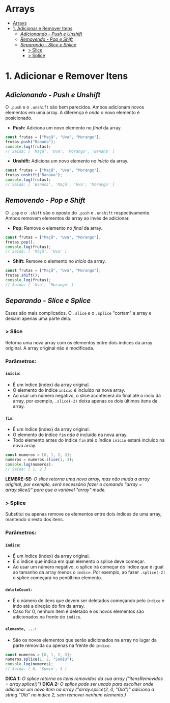 # Arrays

- [Arrays](#arrays)
- [1. Adicionar e Remover Itens](#1-adicionar-e-remover-itens)
  - [*Adicionando - Push e Unshift*](#adicionando---push-e-unshift)
  - [*Removendo - Pop e Shift*](#removendo---pop-e-shift)
  - [*Separando - Slice e Splice*](#separando---slice-e-splice)
    - [> Slice](#-slice)
    - [> Splice](#-splice)

# 1. Adicionar e Remover Itens

## *Adicionando - Push e Unshift*

O `.push` e o `.unshift` são bem parecidos. Ambos adicionam novos elementos em uma array. A diferença é *onde* o novo elemento é posicionado.


- **Push:** Adiciona um novo elemento no *final* da array.
```js
const frutas = ["Maçã", "Uva", "Morango"];
frutas.push("Banana");
console.log(frutas);
// Saída: [ 'Maçã', 'Uva', 'Morango', 'Banana' ]
```


- **Unshift:** Adiciona um novo elemento no *início* da array.
```js
const frutas = ["Maçã", "Uva", "Morango"];
frutas.unshift("Banana");
console.log(frutas);
// Saída: [ 'Banana', 'Maçã', 'Uva', 'Morango' ]
```

## *Removendo - Pop e Shift*

O `.pop` e o `.shift` são o oposto do `.push` e `.unshift` respectivamente. Ambos removem elementos da array ao invés de adicionar.


- **Pop:** Remove o elemento no *final* da array.
```js
const frutas = ["Maçã", "Uva", "Morango"];
frutas.pop();
console.log(frutas);
// Saída: [ 'Maçã', 'Uva' ]
```


- **Shift:** Remove o elemento no *início* da array.
```js
const frutas = ["Maçã", "Uva", "Morango"];
frutas.shift();
console.log(frutas);
// Saída: [ 'Uva', 'Morango' ]
```

## *Separando - Slice e Splice*

Esses são mais complicados. O `.slice` e o `.splice` "cortam" a array e deixam apenas uma parte dela.


### > Slice
Retorna uma nova array com os elementos entre dois índices da array original. A array original não é modificada.
### Parâmetros:

#### `início`: 
  - É um índice (index) da array original.
  - O elemento do índice `início` é incluído na nova array.
  - Ao usar um número negativo, o slice acontecerá do final até o incío da array, por exemplo, `.slice(-2)` deixa apenas os dois últimos itens da array.

#### `fim`:
  - É um índice (index) da array original.
  - O elemento do índice `fim` *não* é incluído na nova array.
  - Todo elemento antes do índice `fim` até o índice `início` estará incluído na nova array.

```js
const numeros = [0, 1, 2, 3];
numeros = numeros.slice(1, 3);
console.log(numeros);
// Saída: [ 1, 2 ]
```
**LEMBRE-SE:** *O slice retorna uma nova array, mas não muda a array original, por exemplo, será necessário fazer o comando "array = array.slice()" para que a variável "array" mude.*


### > Splice
Substitui ou apenas remove os elementos entre dois índices de uma array, mantendo o resto dos itens.
### Parâmetros:

#### `índice`: 
  - É um índice (index) da array original.
  - É o índice que indica em qual elemento o splice deve começar.
  - Ao usar um número negativo, o splice irá começar do índice que é igual ao tamanho da array menos o `índice`. Por exemplo, ao fazer `.splice(-2)` o splice começará no penúltimo elemento.

#### `deleteCount`:
  - É o número de itens que devem ser deletados começando pelo `índice` e indo até a direção do fim da array.
  - Caso for 0, nenhum item é deletado e os novos elementos são adicionados na frente do `índice`.

#### `elemento, ...`:
  - São os novos elementos que serão adicionados na array no lugar da parte removida ou apenas na frente do `índice`.

```js
const numeros = [0, 1, 2, 3];
numeros.splice(1, 2, "Sumiu");
console.log(numeros);
// Saída: [ 0, 'Sumiu', 3 ]
```
**DICA 1:** *O splice retorna os itens removidos da sua array ("itensRemovidos = array.splice()")*
**DICA 2:** *O splice pode ser usado para escolher onde adicionar um novo item na array ("array.splice(2, 0, "Olá")" adiciona a string "Olá" no índice 2, sem remover nenhum elemento.)*